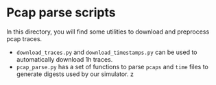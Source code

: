 # Pcap parse scripts

In this directory, you will find some utilities to download and preprocess pcap traces.

- `download_traces.py` and `download_timestamps.py` can be used to automatically download 1h traces.
- `pcap_parse.py` has a set of functions to parse `pcaps` and `time` files to generate digests used by our simulator.
z